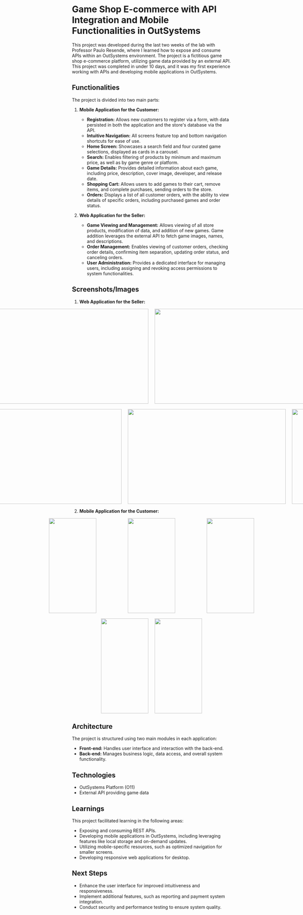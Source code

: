 # Game Shop E-commerce with API Integration and Mobile Functionalities in OutSystems

This project was developed during the last two weeks of the lab with Professor Paulo Resende, where I learned how to expose and consume APIs within an OutSystems environment. The project is a fictitious game shop e-commerce platform, utilizing game data provided by an external API. This project was completed in under 10 days, and it was my first experience working with APIs and developing mobile applications in OutSystems.

## Functionalities

The project is divided into two main parts:

1.  **Mobile Application for the Customer:**

    *   **Registration:** Allows new customers to register via a form, with data persisted in both the application and the store's database via the API.
    *   **Intuitive Navigation:** All screens feature top and bottom navigation shortcuts for ease of use.
    *   **Home Screen:** Showcases a search field and four curated game selections, displayed as cards in a carousel.
    *   **Search:** Enables filtering of products by minimum and maximum price, as well as by game genre or platform.
    *   **Game Details:** Provides detailed information about each game, including price, description, cover image, developer, and release date.
    *   **Shopping Cart:** Allows users to add games to their cart, remove items, and complete purchases, sending orders to the store.
    *   **Orders:** Displays a list of all customer orders, with the ability to view details of specific orders, including purchased games and order status.

2.  **Web Application for the Seller:**

    *   **Game Viewing and Management:** Allows viewing of all store products, modification of data, and addition of new games. Game addition leverages the external API to fetch game images, names, and descriptions.
    *   **Order Management:** Enables viewing of customer orders, checking order details, confirming item separation, updating order status, and canceling orders.
    *   **User Administration:** Provides a dedicated interface for managing users, including assigning and revoking access permissions to system functionalities.

## Screenshots/Images

1.  **Web Application for the Seller:**

<p align="center">
  <div style="display: flex; justify-content: center; gap: 20px; align-items: center;">
    <img src="Mobile_API_Outsystems/Pictures_Mobile_API/Captura_de_ecrã_2025-03-02_184411.png" width="500" height="300" style="object-fit: cover;" />
    <img src="Mobile_API_Outsystems/Pictures_Mobile_API/Captura_de_ecrã_2025-03-02_184556.png" width="500" height="300" style="object-fit: cover;" />
  </div>
  <br>
  <div style="display: flex; justify-content: center; gap: 20px; align-items: center;">
    <img src="Mobile_API_Outsystems/Pictures_Mobile_API/Captura_de_ecrã_2025-03-02_184650.png" width="500" height="300" style="object-fit: cover;" />
    <img src="Mobile_API_Outsystems/Pictures_Mobile_API/Captura_de_ecrã_2025-03-02_184731.png" width="500" height="300" style="object-fit: cover;" />
    <img src="Mobile_API_Outsystems/Pictures_Mobile_API/Captura_de_ecrã_2025-03-02_184819.png" width="150" height="300" style="object-fit: cover;" />
  </div>
</p>

2.  **Mobile Application for the Customer:**

<p align="center">
  <div style="display: flex; justify-content: center; gap: 100px; align-items: center;">
    <img src="Mobile_API_Outsystems/Pictures_Mobile_API/Captura_de_ecrã_2025-03-02_185104.png" width="150" height="300" style="object-fit: cover;" />
    <img src="Mobile_API_Outsystems/Pictures_Mobile_API/Captura_de_ecrã_2025-03-02_185227.png" width="150" height="300" style="object-fit: cover;" />
    <img src="Mobile_API_Outsystems/Pictures_Mobile_API/Captura_de_ecrã_2025-03-02_185404.png" width="150" height="300" style="object-fit: cover;" /> 
  </div>
  <br>
  <div style="display: flex; justify-content: center; gap: 20px; align-items: center;">
    <img src="Mobile_API_Outsystems/Pictures_Mobile_API/Captura_de_ecrã_2025-03-02_185434.png" width="150" height="300" style="object-fit: cover;" />
    <img src="Mobile_API_Outsystems/Pictures_Mobile_API/Captura_de_ecrã_2025-03-02_185659.png" width="150" height="300" style="object-fit: cover;" />
  </div>
</p>

## Architecture

The project is structured using two main modules in each application:

*   **Front-end:** Handles user interface and interaction with the back-end.
*   **Back-end:** Manages business logic, data access, and overall system functionality.

## Technologies

*   OutSystems Platform (O11)
*   External API providing game data

## Learnings

This project facilitated learning in the following areas:

*   Exposing and consuming REST APIs.
*   Developing mobile applications in OutSystems, including leveraging features like local storage and on-demand updates.
*   Utilizing mobile-specific resources, such as optimized navigation for smaller screens.
*   Developing responsive web applications for desktop.

## Next Steps

*   Enhance the user interface for improved intuitiveness and responsiveness.
*   Implement additional features, such as reporting and payment system integration.
*   Conduct security and performance testing to ensure system quality.

